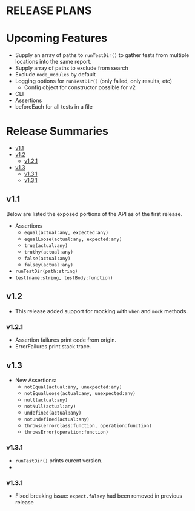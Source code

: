 # RELEASE PLANS <!-- omit in toc -->

# Upcoming Features <!-- omit in toc -->

- Supply an array of paths to `runTestDir()` to gather tests from multiple locations into the same report.
- Supply array of paths to exclude from search
- Exclude `node_modules` by default
- Logging options for `runTestDir()` (only failed, only results, etc)
  - Config object for constructor possible for v2
- CLI
- Assertions
- beforeEach for all tests in a file

# Release Summaries <!-- omit in toc -->

- [v1.1](#v11)
- [v1.2](#v12)
  - [v1.2.1](#v121)
- [v1.3](#v13)
  - [v1.3.1](#v131)
  - [v1.3.1](#v131-1)


## v1.1
Below are listed the exposed portions of the API as of the first release.

- Assertions
  - `equal(actual:any, expected:any)`
  - `equalLoose(actual:any, expected:any)`
  - `true(actual:any)`
  - `truthy(actual:any)`
  - `false(actual:any)`
  - `falsey(actual:any)`
- `runTestDir(path:string)`
- `test(name:string, testBody:function)`

## v1.2
- This release added support for mocking with `when` and `mock` methods.

### v1.2.1
- Assertion failures print code from origin.
- ErrorFailures print stack trace.


## v1.3
- New Assertions:
  - `notEqual(actual:any, unexpected:any)`
  - `notEqualLoose(actual:any, unexpected:any)`
  - `null(actual:any)`
  - `notNull(actual:any)`
  - `undefined(actual:any)`
  - `notUndefined(actual:any)`
  - `throws(errorClass:function, operation:function)`
  - `throwsError(operation:function)`
 
### v1.3.1
- `runTestDir()` prints curent version.
- 
### v1.3.1
- Fixed breaking issue: `expect.falsey` had been removed in previous release